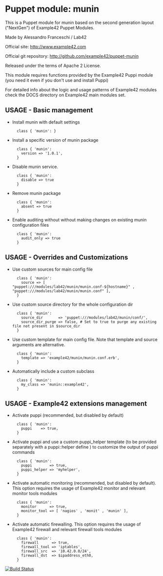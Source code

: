 # Puppet module: munin

This is a Puppet module for munin based on the second generation layout ("NextGen") of Example42 Puppet Modules.

Made by Alessandro Franceschi / Lab42

Official site: http://www.example42.com

Official git repository: http://github.com/example42/puppet-munin

Released under the terms of Apache 2 License.

This module requires functions provided by the Example42 Puppi module (you need it even if you don't use and install Puppi)

For detailed info about the logic and usage patterns of Example42 modules check the DOCS directory on Example42 main modules set.

## USAGE - Basic management

* Install munin with default settings

        class { 'munin': }

* Install a specific version of munin package

        class { 'munin':
          version => '1.0.1',
        }

* Disable munin service.

        class { 'munin':
          disable => true
        }

* Remove munin package

        class { 'munin':
          absent => true
        }

* Enable auditing without without making changes on existing munin configuration files

        class { 'munin':
          audit_only => true
        }


## USAGE - Overrides and Customizations
* Use custom sources for main config file 

        class { 'munin':
          source => [ "puppet:///modules/lab42/munin/munin.conf-${hostname}" , "puppet:///modules/lab42/munin/munin.conf" ], 
        }


* Use custom source directory for the whole configuration dir

        class { 'munin':
          source_dir       => 'puppet:///modules/lab42/munin/conf/',
          source_dir_purge => false, # Set to true to purge any existing file not present in $source_dir
        }

* Use custom template for main config file. Note that template and source arguments are alternative. 

        class { 'munin':
          template => 'example42/munin/munin.conf.erb',
        }

* Automatically include a custom subclass

        class { 'munin':
          my_class => 'munin::example42',
        }


## USAGE - Example42 extensions management 
* Activate puppi (recommended, but disabled by default)

        class { 'munin':
          puppi    => true,
        }

* Activate puppi and use a custom puppi_helper template (to be provided separately with a puppi::helper define ) to customize the output of puppi commands 

        class { 'munin':
          puppi        => true,
          puppi_helper => 'myhelper', 
        }

* Activate automatic monitoring (recommended, but disabled by default). This option requires the usage of Example42 monitor and relevant monitor tools modules

        class { 'munin':
          monitor      => true,
          monitor_tool => [ 'nagios' , 'monit' , 'munin' ],
        }

* Activate automatic firewalling. This option requires the usage of Example42 firewall and relevant firewall tools modules

        class { 'munin':       
          firewall      => true,
          firewall_tool => 'iptables',
          firewall_src  => '10.42.0.0/24',
          firewall_dst  => $ipaddress_eth0,
        }


[![Build Status](https://travis-ci.org/example42/puppet-munin.png?branch=master)](https://travis-ci.org/example42/puppet-munin)
